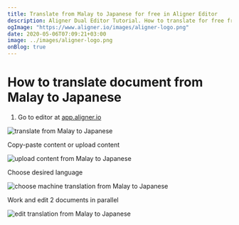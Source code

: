 ```yaml
---
title: Translate from Malay to Japanese for free in Aligner Editor
description: Aligner Dual Editor Tutorial. How to translate for free from Malay to Japanese. Aligner is multilingual document management platform. 
ogImage: "https://www.aligner.io/images/aligner-logo.png"
date: 2020-05-06T07:09:21+03:00
image: ../images/aligner-logo.png
onBlog: true
---
```


# How to translate document from Malay to Japanese

1. Go to editor at [app.aligner.io](https://app.aligner.io "Aligner App web page")

![translate from Malay to Japanese](../aligner-blank-editor.png "translate from Malay to Japanese")

Copy-paste content or upload content

![upload content from Malay to Japanese](../aligner-uploaded-document.png "upload content from Malay to Japanese")

Choose desired language

![choose machine translation from Malay to Japanese](../aligner-language-dropdown.png "choose machine translation from Malay to Japanese")

Work and edit 2 documents in parallel

![edit translation from Malay to Japanese](../aligner-double-sitded-editor.png "edit translation from Malay to Japanese")


